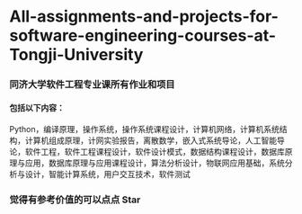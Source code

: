 # All-assignments-and-projects-for-software-engineering-courses-at-Tongji-University
### 同济大学软件工程专业课所有作业和项目

#### 包括以下内容：

Python，编译原理，操作系统，操作系统课程设计，计算机网络，计算机系统结构，计算机组成原理，计网实验报告，离散数学，嵌入式系统导论，人工智能导论，软件工程，软件工程课程设计，软件设计模式，数据结构课程设计，数据库原理与应用，数据库原理与应用课程设计，算法分析设计，物联网应用基础，系统分析与设计，智能计算系统，用户交互技术，软件测试

### 觉得有参考价值的可以点点 Star
